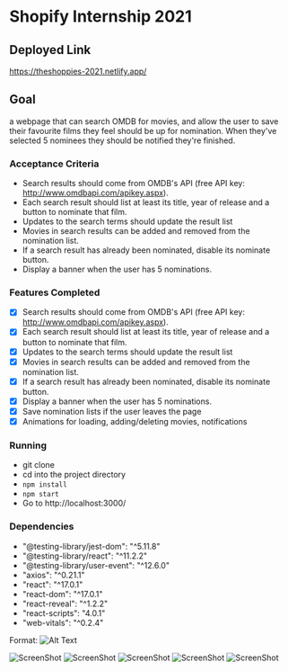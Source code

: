 # Shopify Internship 2021

## Deployed Link  

https://theshoppies-2021.netlify.app/

## Goal
a webpage that can search OMDB for movies, and allow the user to save their favourite films they feel should be up for nomination. When they've selected 5 nominees they should be notified they're finished.

### Acceptance Criteria
* Search results should come from OMDB's API (free API key: http://www.omdbapi.com/apikey.aspx).
* Each search result should list at least its title, year of release and a button to nominate that film.
* Updates to the search terms should update the result list
* Movies in search results can be added and removed from the nomination list.
* If a search result has already been nominated, disable its nominate button.
* Display a banner when the user has 5 nominations.

### Features Completed
*[x] Search results should come from OMDB's API (free API key: http://www.omdbapi.com/apikey.aspx).
*[x] Each search result should list at least its title, year of release and a button to nominate that film.
*[x] Updates to the search terms should update the result list
*[x] Movies in search results can be added and removed from the nomination list.
*[x] If a search result has already been nominated, disable its nominate button.
*[x] Display a banner when the user has 5 nominations.
*[x] Save nomination lists if the user leaves the page
*[x] Animations for loading, adding/deleting movies, notifications
### Running

* git clone
* cd into the project directory
* ```npm install```
* ```npm start```
* Go to http://localhost:3000/

### Dependencies
* "@testing-library/jest-dom": "^5.11.8"
* "@testing-library/react": "^11.2.2"
* "@testing-library/user-event": "^12.6.0"
* "axios": "^0.21.1"
* "react": "^17.0.1"
* "react-dom": "^17.0.1"
* "react-reveal": "^1.2.2"
* "react-scripts": "4.0.1"
* "web-vitals": "^0.2.4"

Format: ![Alt Text](https://ibb.co/gR9bYBh)

![ScreenShot](https://ibb.co/gR9bYBh)
![ScreenShot](https://ibb.co/Bt9vChm)
![ScreenShot](https://ibb.co/2FXbKXm)
![ScreenShot](https://ibb.co/X80wXNW)
![ScreenShot](https://ibb.co/Th8brkx)
